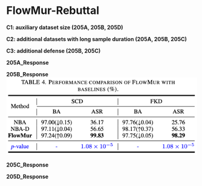# FlowMur-Rebuttal

**C1: auxiliary dataset size (205A, 205B, 205D)**

**C2: additional datasets with long sample duration (205A, 205B, 205C)**

**C3: additional defense (205B, 205C)**

**205A_Response**

**205B_Response**
![p-value](p-value.png)

**205C_Response**

**205D_Response**
